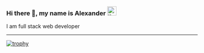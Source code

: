 ### Hi there 👋, my name is Alexander [<img src='https://cdn.jsdelivr.net/npm/simple-icons@3.0.1/icons/linkedin.svg' alt='linkedin' height='24'>](https://www.linkedin.com/in/zasdc/)
I am full stack web developer

---
<!--
### My humble stats
![GitHub streak stats](https://github-readme-streak-stats.herokuapp.com/?user=AleX83Xpert)  

-->
[![trophy](https://github-profile-trophy.vercel.app/?username=AleX83Xpert&theme=monokai&no-frame=true&no-bg=true&title=Commit)](https://github.com/ryo-ma/github-profile-trophy)

